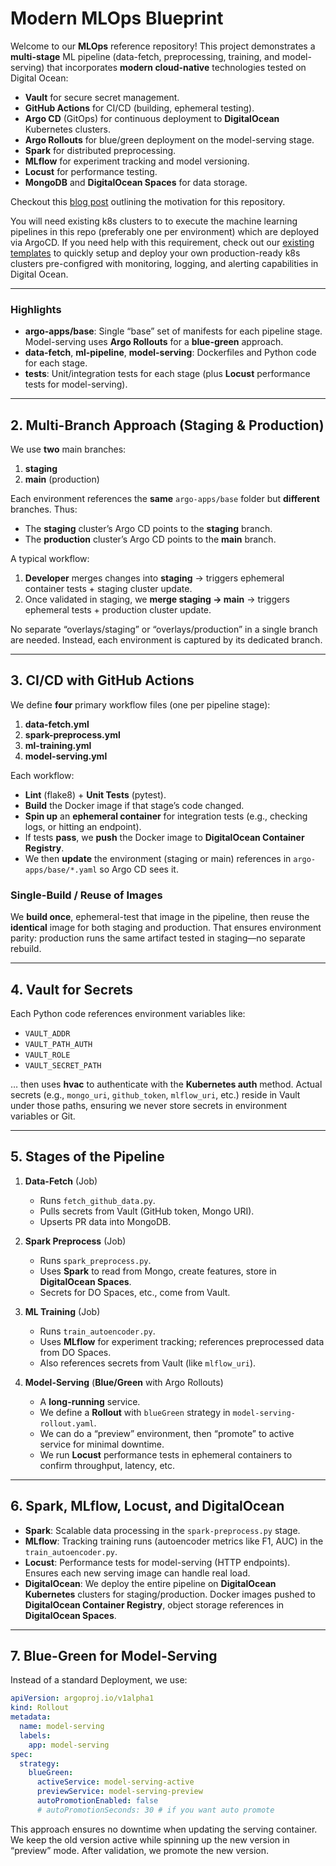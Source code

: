 # Modern MLOps Blueprint

Welcome to our **MLOps** reference repository! This project demonstrates a **multi-stage** ML pipeline (data-fetch, preprocessing, training, and model-serving) that incorporates **modern cloud-native** technologies tested on Digital Ocean:

- **Vault** for secure secret management.
- **GitHub Actions** for CI/CD (building, ephemeral testing).
- **Argo CD** (GitOps) for continuous deployment to **DigitalOcean** Kubernetes clusters.
- **Argo Rollouts** for blue/green deployment on the model-serving stage.
- **Spark** for distributed preprocessing.
- **MLflow** for experiment tracking and model versioning.
- **Locust** for performance testing.
- **MongoDB** and **DigitalOcean Spaces** for data storage.


Checkout this [blog post](https://mfadhel.com/mlops-blueprint/) outlining the motivation for this repository. 

You will need existing k8s clusters to to execute the machine learning pipelines in this repo (preferably one per environment) which are deployed via ArgoCD. If you need help with this requirement, check out our [existing templates](https://github.com/hadii-tech/cloud-infra) to quickly setup and deploy your own production-ready k8s clusters pre-configred with monitoring, logging, and alerting capabilities in Digital Ocean.

---

### Highlights

- **argo-apps/base**: Single “base” set of manifests for each pipeline stage. Model-serving uses **Argo Rollouts** for a **blue-green** approach.
- **data-fetch**, **ml-pipeline**, **model-serving**: Dockerfiles and Python code for each stage.
- **tests**: Unit/integration tests for each stage (plus **Locust** performance tests for model-serving).

---

## 2. Multi-Branch Approach (Staging & Production)

We use **two** main branches:

1. **staging**  
2. **main** (production)

Each environment references the **same** `argo-apps/base` folder but **different** branches. Thus:
- The **staging** cluster’s Argo CD points to the **staging** branch.  
- The **production** cluster’s Argo CD points to the **main** branch.  

A typical workflow:
1. **Developer** merges changes into **staging** → triggers ephemeral container tests + staging cluster update.
2. Once validated in staging, we **merge staging → main** → triggers ephemeral tests + production cluster update.

No separate “overlays/staging” or “overlays/production” in a single branch are needed. Instead, each environment is captured by its dedicated branch.

---

## 3. CI/CD with GitHub Actions

We define **four** primary workflow files (one per pipeline stage):

1. **data-fetch.yml**
2. **spark-preprocess.yml**
3. **ml-training.yml**
4. **model-serving.yml**

Each workflow:

- **Lint** (flake8) + **Unit Tests** (pytest).
- **Build** the Docker image if that stage’s code changed.
- **Spin up** an **ephemeral container** for integration tests (e.g., checking logs, or hitting an endpoint).
- If tests **pass**, we **push** the Docker image to **DigitalOcean Container Registry**.
- We then **update** the environment (staging or main) references in `argo-apps/base/*.yaml` so Argo CD sees it.

### Single-Build / Reuse of Images

We **build once**, ephemeral-test that image in the pipeline, then reuse the **identical** image for both staging and production. That ensures environment parity: production runs the same artifact tested in staging—no separate rebuild.

---

## 4. Vault for Secrets

Each Python code references environment variables like:

- `VAULT_ADDR`
- `VAULT_PATH_AUTH`
- `VAULT_ROLE`
- `VAULT_SECRET_PATH`

… then uses **hvac** to authenticate with the **Kubernetes auth** method. Actual secrets (e.g., `mongo_uri`, `github_token`, `mlflow_uri`, etc.) reside in Vault under those paths, ensuring we never store secrets in environment variables or Git.

---

## 5. Stages of the Pipeline

1. **Data-Fetch** (Job)  
   - Runs `fetch_github_data.py`.  
   - Pulls secrets from Vault (GitHub token, Mongo URI).  
   - Upserts PR data into MongoDB.

2. **Spark Preprocess** (Job)  
   - Runs `spark_preprocess.py`.  
   - Uses **Spark** to read from Mongo, create features, store in **DigitalOcean Spaces**.  
   - Secrets for DO Spaces, etc., come from Vault.

3. **ML Training** (Job)  
   - Runs `train_autoencoder.py`.  
   - Uses **MLflow** for experiment tracking; references preprocessed data from DO Spaces.  
   - Also references secrets from Vault (like `mlflow_uri`).

4. **Model-Serving** (**Blue/Green** with Argo Rollouts)  
   - A **long-running** service.  
   - We define a **Rollout** with `blueGreen` strategy in `model-serving-rollout.yaml`.  
   - We can do a “preview” environment, then “promote” to active service for minimal downtime.  
   - We run **Locust** performance tests in ephemeral containers to confirm throughput, latency, etc.

---

## 6. Spark, MLflow, Locust, and DigitalOcean

- **Spark**: Scalable data processing in the `spark-preprocess.py` stage.  
- **MLflow**: Tracking training runs (autoencoder metrics like F1, AUC) in the `train_autoencoder.py`.  
- **Locust**: Performance tests for model-serving (HTTP endpoints). Ensures each new serving image can handle real load.  
- **DigitalOcean**: We deploy the entire pipeline on **DigitalOcean Kubernetes** clusters for staging/production. Docker images pushed to **DigitalOcean Container Registry**, object storage references in **DigitalOcean Spaces**.

---

## 7. Blue-Green for Model-Serving

Instead of a standard Deployment, we use:

```yaml
apiVersion: argoproj.io/v1alpha1
kind: Rollout
metadata:
  name: model-serving
  labels:
    app: model-serving
spec:
  strategy:
    blueGreen:
      activeService: model-serving-active
      previewService: model-serving-preview
      autoPromotionEnabled: false
      # autoPromotionSeconds: 30 # if you want auto promote
```
This approach ensures no downtime when updating the serving container. We keep the old version active while spinning up the new version in “preview” mode. After validation, we promote the new version.

